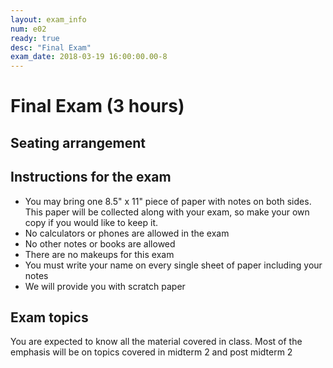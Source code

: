 ```yaml
---
layout: exam_info
num: e02
ready: true
desc: "Final Exam"
exam_date: 2018-03-19 16:00:00.00-8
---
```



# Final Exam (3 hours)

## Seating arrangement



## Instructions for the exam

* You may bring one 8.5" x 11" piece of paper with notes on both sides. This paper will be collected along with your exam, so make your own copy if you would like to keep it.
* No calculators or phones are allowed in the exam
* No other notes or books are allowed
* There are no makeups for this exam
* You must write your name on every single sheet of paper including your notes
* We will provide you with scratch paper

## Exam topics

You are expected to know all the material covered in class. Most of the emphasis will be on topics covered in midterm 2 and post midterm 2
